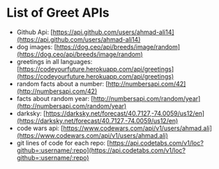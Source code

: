 # List of Greet APIs

* Github Api: [https://api.github.com/users/ahmad-ali14](https://api.github.com/users/ahmad-ali14)
* dog images: [https://dog.ceo/api/breeds/image/random](https://dog.ceo/api/breeds/image/random)
* greetings in all languages: [https://codeyourfuture.herokuapp.com/api/greetings](https://codeyourfuture.herokuapp.com/api/greetings)
* random facts about a number: [http://numbersapi.com/42](http://numbersapi.com/42)
* facts about random year: [http://numbersapi.com/random/year](http://numbersapi.com/random/year)
* darksky: [https://darksky.net/forecast/40.7127,-74.0059/us12/en](https://darksky.net/forecast/40.7127,-74.0059/us12/en)
* code wars api: [https://www.codewars.com/api/v1/users/ahmad.ali](https://www.codewars.com/api/v1/users/ahmad.ali)
* git lines of code for each repo: [https://api.codetabs.com/v1/loc?github=:username/:repo](https://api.codetabs.com/v1/loc?github=:username/:repo)

